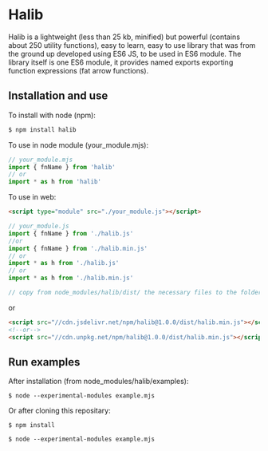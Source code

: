 # Halib

Halib is a lightweight (less than 25 kb, minified) but powerful (contains about 250 utility functions),
easy to learn, easy to use library
that was from the ground up developed using ES6 JS, to be used in ES6 module. The library itself
is one ES6 module, it provides named exports exporting function expressions (fat arrow functions).


## Installation and use

To install with node (npm):
```bash
$ npm install halib
```

To use in node module (your_module.mjs):
```javascript
// your_module.mjs
import { fnName } from 'halib'
// or
import * as h from 'halib'
```

To use in web:
```html
<script type="module" src="./your_module.js"></script>
```
```javascript
// your_module.js
import { fnName } from './halib.js'
//or
import { fnName } from './halib.min.js'
// or
import * as h from './halib.js'
// or
import * as h from './halib.min.js'
```

```javascript
// copy from node_modules/halib/dist/ the necessary files to the folder of your_module.js 
```
or
```html
<script src="//cdn.jsdelivr.net/npm/halib@1.0.0/dist/halib.min.js"></script>
<!--or-->
<script src="//cdn.unpkg.net/npm/halib@1.0.0/dist/halib.min.js"></script>
```


## Run examples

After installation (from node_modules/halib/examples):
```
$ node --experimental-modules example.mjs
```
Or after cloning this repositary:
```
$ npm install
```
```
$ node --experimental-modules example.mjs
```
